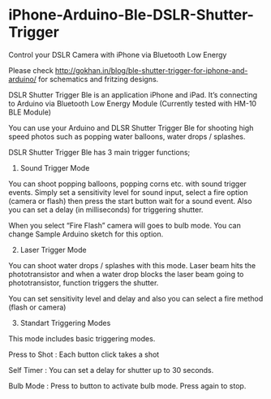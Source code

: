 # iPhone-Arduino-Ble-DSLR-Shutter-Trigger
Control your DSLR Camera with iPhone via Bluetooth Low Energy

Please check http://gokhan.in/blog/ble-shutter-trigger-for-iphone-and-arduino/ for schematics and fritzing designs.

DSLR Shutter Trigger Ble is an application iPhone and iPad. It’s connecting to Arduino via Bluetooth Low Energy Module (Currently tested with HM-10 BLE Module)

You can use your Arduino and DLSR Shutter Trigger Ble for shooting high speed photos such as popping water balloons, water drops / splashes.

DSLR Shutter Trigger Ble has 3 main trigger functions;

1) Sound Trigger Mode

You can shoot popping balloons, popping corns etc. with sound trigger events. Simply set a sensitivity level for sound input, select a fire option (camera or flash) then press the start button wait for a sound event. Also you can set a delay (in milliseconds) for triggering shutter.

When you select “Fire Flash” camera will goes to bulb mode. You can change Sample Arduino sketch for this option.

2) Laser Trigger Mode

You can shoot water drops / splashes with this mode. Laser beam hits the phototransistor and when a water drop blocks the laser beam going to phototransistor, function triggers the shutter.

You can set sensitivity level and delay and also you can select a fire method (flash or camera)

3) Standart Triggering Modes

This mode includes basic triggering modes.

Press to Shot : Each button click takes a shot

Self Timer : You can set a delay for shutter up to 30 seconds.

Bulb Mode : Press to button to activate bulb mode. Press again to stop.
